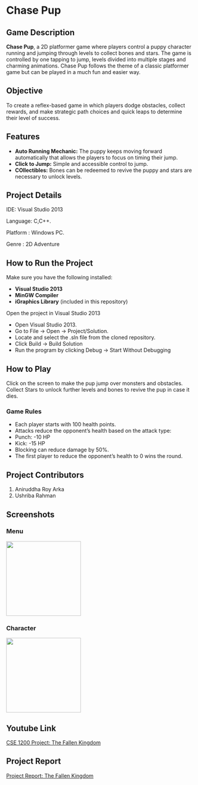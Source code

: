 # Chase Pup

## Game Description

**Chase Pup**, a 2D platformer game where players control a puppy character running and jumping through levels to collect bones and stars. The game is controlled by one tapping to jump, levels divided into multiple stages and charming animations. Chase Pup follows the theme of a classic platformer game but can be played in a much fun and easier way.

## Objective
To  create a reflex-based game in which players dodge obstacles, collect rewards, and make strategic path choices and quick leaps to determine their level of success.

## Features
- **Auto Running Mechanic:** The puppy keeps moving forward automatically that allows the players to focus on timing their jump.
- **Click to Jump:** Simple and accessible control to jump.
- **COllectibles:** Bones can be redeemed to revive the puppy and stars are necessary to unlock levels. 



## Project Details
IDE: Visual Studio 2013

Language: C,C++.

Platform : Windows PC.

Genre : 2D Adventure


## How to Run the Project

Make sure you have the following installed:
- **Visual Studio 2013**
- **MinGW Compiler**
- **iGraphics Library** (included in this repository)


Open the project in Visual Studio 2013
- Open Visual Studio 2013.
- Go to File → Open → Project/Solution.
- Locate and select the .sln file from the cloned repository.
- Click Build → Build Solution
- Run the program by clicking Debug → Start Without Debugging


## How to Play

Click on the screen to make the pup jump over monsters and obstacles. Collect Stars to unlock further levels and bones to revive the pup in case it dies. 


### **Game Rules**

- Each player starts with 100 health points.
- Attacks reduce the opponent’s health based on the attack type:
- Punch: -10 HP
- Kick: -15 HP
- Blocking can reduce damage by 50%.
- The first player to reduce the opponent’s health to 0 wins the round.


## Project Contributors

1. Aniruddha Roy Arka
2. Ushriba Rahman

## Screenshots

### **Menu**
<img src="https://github.com/user-attachments/assets/812b978b-b4f9-4cc2-8116-067f85e943bd" width="200" height="200">

### **Character**
<img src="https://github.com/user-attachments/assets/5c8a5fbb-6ebf-48cd-bff0-8235e79d9773" width="200" height="200">

## Youtube Link
[CSE 1200 Project: The Fallen Kingdom](https://www.youtube.com/)

## Project Report
[Project Report: The Fallen Kingdom](https://drive.google.com/drive/u/1/my-drive)
